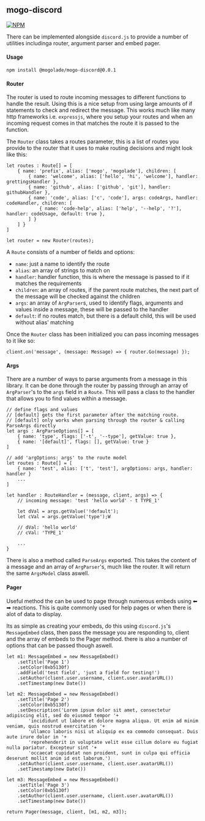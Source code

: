 ## mogo-discord

[![NPM](https://nodei.co/npm/mogo-discord.png)](https://nodei.co/npm/mogo-discord/)

There can be implemented alongside `discord.js` to provide a number of utilities includinga router, argument parser and embed pager. 

#### Usage

```
npm install @mogolade/mogo-discord@0.0.1
```

#### Router

The router is used to route incoming messages to different functions to handle the result. Using this is a nice setup from using large amounts of if statements to check and redirect the message. This works much like many http frameworks i.e. `expressjs`, where you setup your routes and when an incoming request comes in that matches the route it is passed to the function. 

The `Router` class takes a routes parameter, this is a list of routes you provide to the router that it uses to make routing decisions and might look like this:
```
let routes : Route[] = [
    { name: 'prefix', alias: ['mogo', 'mogolade'], children: [
        { name: 'welcome', alias: ['hello', 'hi', 'welcome'], handler: grettingsHandler },
        { name: 'github', alias: ['github', 'git'], handler: githubHandler },
        { name: 'code', alias: ['c', 'code'], args: codeArgs, handler: codeHandler, children: [
            { name: 'code-help', alias: ['help', '--help', '?'], handler: codeUsage, default: true },
        ] }
    ] }
]

let router = new Router(routes);
```

A `Route` consists of a number of fields and options:
- `name`: just a name to identify the route
- `alias`: an array of strings to match on
- `handler`: handler function, this is where the message is passed to if it matches the requirements
- `children`: an array of routes, if the parent route matches, the next part of the message will be checked against the children
- `args`: an array of `ArgParser`s, used to identify flags, arguments and values inside a message, these will be passed to the handler
- `default`: if no routes match, but there is a default child, this will be used without alias' matching

Once the `Router` class has been initialized you can pass incoming messages to it like so:
```
client.on('message', (message: Message) => { router.Go(message) });
```

#### Args

There are a number of ways to parse arguments from a message in this library. It can be done through the router by passing through an array of `ArgParser`'s to the `args` field in a `Route`. This will pass a class to the handler that allows you to find values within a message.

```
// define flags and values
// [default] gets the first parameter after the matching route. 
// [default] only works when parsing through the router & calling ParseArgs directly
let args : ArgParseOptions[] = [
    { name: 'type', flags: ['-t', '--type'], getValue: true },
    { name: '[default]', flags: [], getValue: true }
]

// add 'argOptions: args' to the route model
let routes : Route[] = [
    { name: 'test', alias: ['t', 'test'], argOptions: args, handler: handler }
    ...
]

let handler : RouteHandler = (message, client, args) => {
    // incoming message: 'test 'hello world' - t TYPE_1'

    let dVal = args.getValue('!default');
    let cVal = args.getValue('type');W

    // dVal: 'hello world'
    // cVal: 'TYPE_1'

    ...
}
```

There is also a method called `ParseArgs` exported. This takes the content of a message and an array of `ArgParser`'s, much like the router. It will return the same `ArgsModel` class aswell.

#### Pager

Useful method the can be used to page through numerous embeds using ⬅ ➡ reactions. This is quite commonly used for help pages or when there is alot of data to display.

Its as simple as creating your embeds, do this using `discord.js`'s `MessageEmbed` class, then pass the message you are responding to, client and the array of embeds to the Pager method. there is also a number of options that can be passed though aswell.

```
let m1: MessageEmbed = new MessageEmbed()
    .setTitle('Page 1')
    .setColor(0xb5130f)
    .addField('test field', 'just a field for testing!')
    .setAuthor(client.user.username, client.user.avatarURL())
    .setTimestamp(new Date())

let m2: MessageEmbed = new MessageEmbed()
    .setTitle('Page 2')
    .setColor(0xb5130f)
    .setDescription('Lorem ipsum dolor sit amet, consectetur adipiscing elit, sed do eiusmod tempor '+
        'incididunt ut labore et dolore magna aliqua. Ut enim ad minim veniam, quis nostrud exercitation '+
        'ullamco laboris nisi ut aliquip ex ea commodo consequat. Duis aute irure dolor in '+
        'reprehenderit in voluptate velit esse cillum dolore eu fugiat nulla pariatur. Excepteur sint '+
        'occaecat cupidatat non proident, sunt in culpa qui officia deserunt mollit anim id est laborum.')
    .setAuthor(client.user.username, client.user.avatarURL())
    .setTimestamp(new Date())

let m3: MessageEmbed = new MessageEmbed()
    .setTitle('Page 3')
    .setColor(0xb5130f)
    .setAuthor(client.user.username, client.user.avatarURL())
    .setTimestamp(new Date())

return Pager(message, client, [m1, m2, m3]);
```
